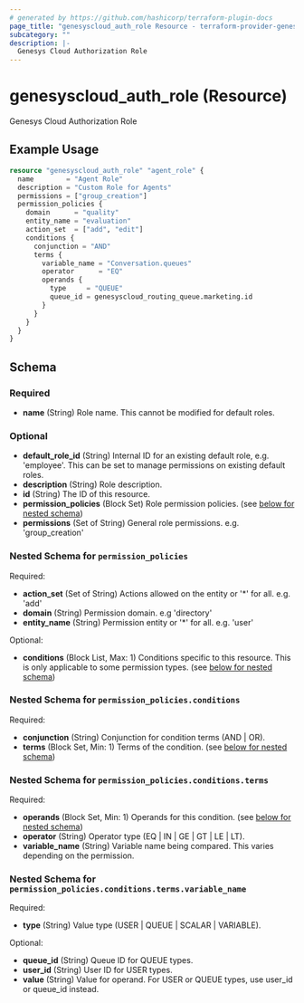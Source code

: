 ```yaml
---
# generated by https://github.com/hashicorp/terraform-plugin-docs
page_title: "genesyscloud_auth_role Resource - terraform-provider-genesyscloud"
subcategory: ""
description: |-
  Genesys Cloud Authorization Role
---
```


# genesyscloud_auth_role (Resource)

Genesys Cloud Authorization Role

## Example Usage

```terraform
resource "genesyscloud_auth_role" "agent_role" {
  name        = "Agent Role"
  description = "Custom Role for Agents"
  permissions = ["group_creation"]
  permission_policies {
    domain      = "quality"
    entity_name = "evaluation"
    action_set  = ["add", "edit"]
    conditions {
      conjunction = "AND"
      terms {
        variable_name = "Conversation.queues"
        operator      = "EQ"
        operands {
          type     = "QUEUE"
          queue_id = genesyscloud_routing_queue.marketing.id
        }
      }
    }
  }
}
```

<!-- schema generated by tfplugindocs -->
## Schema

### Required

- **name** (String) Role name. This cannot be modified for default roles.

### Optional

- **default_role_id** (String) Internal ID for an existing default role, e.g. 'employee'. This can be set to manage permissions on existing default roles.
- **description** (String) Role description.
- **id** (String) The ID of this resource.
- **permission_policies** (Block Set) Role permission policies. (see [below for nested schema](#nestedblock--permission_policies))
- **permissions** (Set of String) General role permissions. e.g. 'group_creation'

<a id="nestedblock--permission_policies"></a>
### Nested Schema for `permission_policies`

Required:

- **action_set** (Set of String) Actions allowed on the entity or '*' for all. e.g. 'add'
- **domain** (String) Permission domain. e.g 'directory'
- **entity_name** (String) Permission entity or '*' for all. e.g. 'user'

Optional:

- **conditions** (Block List, Max: 1) Conditions specific to this resource. This is only applicable to some permission types. (see [below for nested schema](#nestedblock--permission_policies--conditions))

<a id="nestedblock--permission_policies--conditions"></a>
### Nested Schema for `permission_policies.conditions`

Required:

- **conjunction** (String) Conjunction for condition terms (AND | OR).
- **terms** (Block Set, Min: 1) Terms of the condition. (see [below for nested schema](#nestedblock--permission_policies--conditions--terms))

<a id="nestedblock--permission_policies--conditions--terms"></a>
### Nested Schema for `permission_policies.conditions.terms`

Required:

- **operands** (Block Set, Min: 1) Operands for this condition. (see [below for nested schema](#nestedblock--permission_policies--conditions--terms--operands))
- **operator** (String) Operator type (EQ | IN | GE | GT | LE | LT).
- **variable_name** (String) Variable name being compared. This varies depending on the permission.

<a id="nestedblock--permission_policies--conditions--terms--operands"></a>
### Nested Schema for `permission_policies.conditions.terms.variable_name`

Required:

- **type** (String) Value type (USER | QUEUE | SCALAR | VARIABLE).

Optional:

- **queue_id** (String) Queue ID for QUEUE types.
- **user_id** (String) User ID for USER types.
- **value** (String) Value for operand. For USER or QUEUE types, use user_id or queue_id instead.


